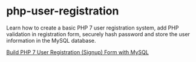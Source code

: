 # php-user-registration
Learn how to create a basic PHP 7 user registration system, add PHP validation in registration form, securely hash password and store the user information in the MySQL database.

[Build PHP 7 User Registration (Signup) Form with MySQL](https://www.positronx.io/build-php-user-registration-signup-form-with-mysql/)                